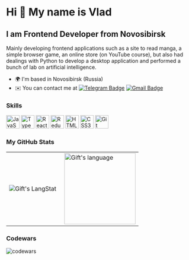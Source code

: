 Hi 👋 My name is Vlad
=====================

I am Frontend Developer from Novosibirsk
----------------------------------------

Mainly developing frontend applications such as a site to read manga, a simple browser game, an online store (on YouTube course), but also had dealings with Python to develop a desktop application and performed a bunch of lab on artificial intelligence.

* 🌍  I'm based in Novosibirsk (Russia)
* ✉️  You can contact me at [![Telegram Badge](https://img.shields.io/badge/-Vlad-blue?style=flat&logo=Telegram&logoColor=white)](https://t.me/hoyaparanoya) [![Gmail Badge](https://img.shields.io/badge/-Gmail-red?style=flat&logo=Gmail&logoColor=white)](mailto:vladdenega1@gmail.com)

### Skills


<p align="left">
<a href="https://developer.mozilla.org/en-US/docs/Web/JavaScript" target="_blank" rel="noreferrer"><img src="https://raw.githubusercontent.com/danielcranney/readme-generator/main/public/icons/skills/javascript-colored.svg" width="36" height="36" alt="JavaScript" /></a>
<a href="https://www.typescriptlang.org/" target="_blank" rel="noreferrer"><img src="https://raw.githubusercontent.com/danielcranney/readme-generator/main/public/icons/skills/typescript-colored.svg" width="36" height="36" alt="TypeScript" /></a>
<a href="https://reactjs.org/" target="_blank" rel="noreferrer"><img src="https://raw.githubusercontent.com/danielcranney/readme-generator/main/public/icons/skills/react-colored.svg" width="36" height="36" alt="React" /></a>
<a href="https://redux.js.org/" target="_blank" rel="noreferrer"><img src="https://raw.githubusercontent.com/danielcranney/readme-generator/main/public/icons/skills/redux-colored.svg" width="36" height="36" alt="Redux" /></a>
<a href="https://developer.mozilla.org/en-US/docs/Glossary/HTML5" target="_blank" rel="noreferrer"><img src="https://raw.githubusercontent.com/danielcranney/readme-generator/main/public/icons/skills/html5-colored.svg" width="36" height="36" alt="HTML5" /></a>
<a href="https://www.w3.org/TR/CSS/#css" target="_blank" rel="noreferrer"><img src="https://raw.githubusercontent.com/danielcranney/readme-generator/main/public/icons/skills/css3-colored.svg" width="36" height="36" alt="CSS3" /></a>
<a href="https://git-scm.com/" target="_blank" rel="noreferrer"><img src="https://raw.githubusercontent.com/danielcranney/readme-generator/main/public/icons/skills/git-colored.svg" width="36" height="36" alt="Git" /></a>
</p> 

### My GitHub Stats

<table>
  <tr>
    <td>
      <img align="left" src="https://github-readme-streak-stats.herokuapp.com/?user=Yueuwu" alt="Gift's LangStat" />
    </td>
    <td>
      <img align="right" src="https://github-readme-stats.vercel.app/api/top-langs?username=Yueuwu&langs_count=10&show_icons=true&locale=en&layout=compact&theme=light" alt="Gift's language" height="192px"/>
    </td>
  </tr>
</table>
<!-- <div>
   <img align="left" src="https://github-readme-streak-stats.herokuapp.com/?user=Yueuwu" alt="Gift's LangStat" />
  <img align="centre" src="https://github-readme-stats.vercel.app/api/top-langs?username=Yueuwu&langs_count=10&show_icons=true&locale=en&layout=compact&theme=light" alt="Gift's language" height="192px"/>
</div> -->

### Codewars
![codewars](https://www.codewars.com/users/yueuwu/badges/large)
